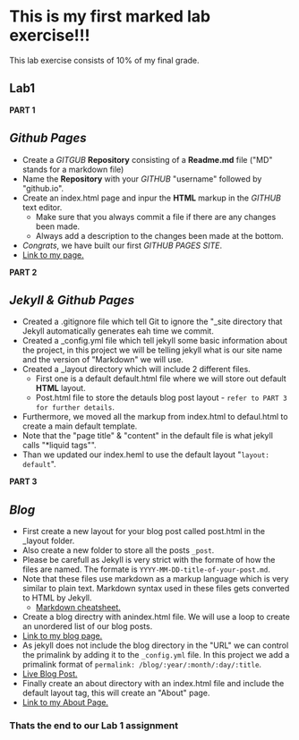 # This is my first marked lab exercise!!!
This lab exercise consists of 10% of my final grade.

## Lab1
**PART 1**
## _Github Pages_
- Create a *GITGUB* **Repository** consisting of a **Readme.md** file ("MD" stands for a markdown file)
- Name the **Repository** with your *GITHUB* "username" followed by "github.io".
- Create an index.html page and inpur the **HTML** markup in the *GITHUB* text editor. 
  - Make sure that you always commit a file if there are any changes been made. 
  - Always add a description to the changes been made at the bottom.
- *Congrats*, we have built our first *GITHUB PAGES SITE*.
- [Link to my page.](https://npk2001.github.io/)

**PART 2**
## _Jekyll & Github Pages_
- Created a .gitignore file which tell Git to ignore the "_site directory that Jekyll automatically generates eah time we commit. 
- Created a _config.yml file which tell jekyll some basic information about the project, in this project we will be telling jekyll what is our site name and the version of "Markdown" we will use. 
- Created a _layout directory which will include 2 different files.
  - First one is a default default.html file where we will store out default **HTML** layout.
  - Post.html file to store the detauls blog post layout - `refer to PART 3 for further details`.
- Furthermore, we moved all the markup from index.html to defaul.html to create a main default template. 
- Note that the "page title" & "content" in the default file is what jekyll calls "*liquid tags"".
- Than we updated our index.heml to use the default layout "`layout: default`".

**PART 3**
## _Blog_
- First create a new layout for your blog post called post.html in the _layout folder.
- Also create a new folder to store all the posts `_post`.
- Please be carefull as Jekyll is very strict with the formate of how the files are named. The formate is `YYYY-MM-DD-title-of-your-post.md`.
- Note that these files use markdown as a markup language which is very similar to plain text. Markdown syntax used in these files gets converted to HTML by Jekyll.
  - [Markdown cheatsheet.](https://packetlife.net/media/library/16/Markdown.pdf)
- Create a blog directry with anindex.html file. We will use a loop to create an unordered list of our blog posts. 
- [Link to my blog page.](https://npk2001.github.io/blog/)
- As jekyll does not include the blog directory in the "URL" we can control the primalink by adding it to the `_config.yml` file. In this project we add a primalink format of `permalink: /blog/:year/:month/:day/:title`.
- [Live Blog Post.](https://npk2001.github.io/blog/2021/09/30/site-launched)
- Finally create an about directory with an index.html file and include the default layout tag, this will create an "About" page. 
- [Link to my About Page.](https://npk2001.github.io/about/)

### Thats the end to our Lab 1 assignment ###
